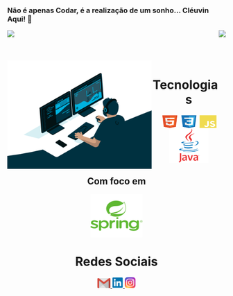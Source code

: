 ### Não é apenas Codar, é a realização de um sonho... Cléuvin Aqui! 👋

<div>
  
  <img  height="130em" src="https://github-readme-stats.vercel.app/api?username=Cleuvin-dev&show_icons=true&theme=transparent&include_all_commits=true&count_private=true"/>
  <img align="right" height="110em" src="https://github-readme-stats.vercel.app/api/top-langs/?username=Cleuvin-dev&layout=compact&langs_count=16&theme=transparent"/>
</div>
<br>


<br>

<div  align="center"> 
  <div style="display: inline_block"><br>
    <img align="left" height="250" alt="coding-time" src="code.gif">
    <h1 align="center">Tecnologias</h1>
    <img align="center" height="30" width="40" alt="html-icon" src="https://raw.githubusercontent.com/devicons/devicon/master/icons/html5/html5-original.svg">
    <img align="center" height="30" width="40" alt="css-icon" src="https://raw.githubusercontent.com/devicons/devicon/master/icons/css3/css3-original.svg">
    <img align="center" height="30" width="40" alt="js-icon"  src="https://raw.githubusercontent.com/devicons/devicon/master/icons/javascript/javascript-plain.svg">
   <!-- <img align="center" height="30" width="40" alt="react-icon" src="https://raw.githubusercontent.com/devicons/devicon/master/icons/react/react-original.svg"> -->
   <!-- <img align="center" height="30" width="40" alt="Csharp-icon" src="https://github.com/devicons/devicon/blob/master/icons/csharp/csharp-original.svg"> -->
    <img align="center" height="80" width="90" alt="Java-icon" src="https://github.com/devicons/devicon/blob/master/icons/java/java-original-wordmark.svg">
    <h2>Com foco em </h2>
    <img align="center" height="100" width="120" alt="Java-icon" src="https://github.com/devicons/devicon/blob/master/icons/spring/spring-original-wordmark.svg">
   </div>
   
<div>
     <h1 align="center">Redes Sociais</h1>
    <a href = "mailto: cleuvin.dev@gmail.com">
      <img width="30" src="gmail.svg">
    </a>
    <a href = "https://www.linkedin.com/in/cleuvin/">
      <img width="25" src="https://github.com/devicons/devicon/blob/master/icons/linkedin/linkedin-original.svg">
    </a>
     <a href = "https://www.instagram.com/cleuvin7/">
      <img width="25" src="instagram.png">
    </a>
</div>
    
